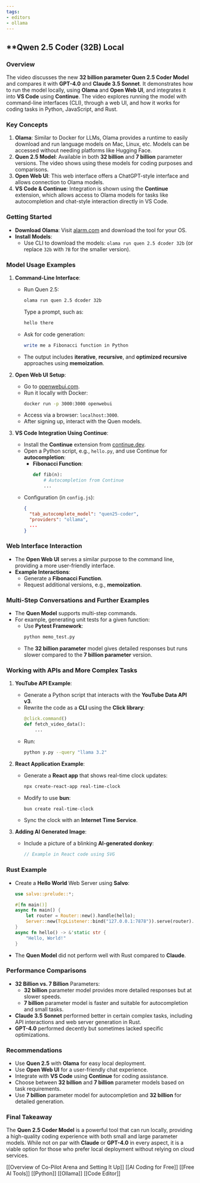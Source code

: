 ```yaml
---
tags:
- editors
- ollama
---
```

## **Qwen 2.5 Coder (32B) Local

### Overview

The video discusses the new **32 billion parameter Quen 2.5 Coder Model** and compares it with **GPT-4.0** and **Claude 3.5 Sonnet**. It demonstrates how to run the model locally, using **Olama** and **Open Web UI**, and integrates it into **VS Code** using **Continue**. The video explores running the model with command-line interfaces (CLI), through a web UI, and how it works for coding tasks in Python, JavaScript, and Rust.

### Key Concepts

1. **Olama**: Similar to Docker for LLMs, Olama provides a runtime to easily download and run language models on Mac, Linux, etc. Models can be accessed without needing platforms like Hugging Face.
2. **Quen 2.5 Model**: Available in both **32 billion** and **7 billion** parameter versions. The video shows using these models for coding purposes and comparisons.
3. **Open Web UI**: This web interface offers a ChatGPT-style interface and allows connection to Olama models.
4. **VS Code & Continue**: Integration is shown using the **Continue** extension, which allows access to Olama models for tasks like autocompletion and chat-style interaction directly in VS Code.

### Getting Started

- **Download Olama**: Visit [alarm.com](https://alarm.com) and download the tool for your OS.
- **Install Models**:
  - Use CLI to download the models: `olama run quen 2.5 dcoder 32b` (or replace `32b` with `7B` for the smaller version).

### Model Usage Examples

1. **Command-Line Interface**:
   - Run Quen 2.5:
     ```bash
     olama run quen 2.5 dcoder 32b
     ```

     Type a prompt, such as:

     ```bash
     hello there
     ```
   - Ask for code generation:
     ```bash
     write me a Fibonacci function in Python
     ```
   - The output includes **iterative**, **recursive**, and **optimized recursive** approaches using **memoization**.

2. **Open Web UI Setup**:
   - Go to [openwebui.com](https://openwebui.com).
   - Run it locally with Docker:
     ```bash
     docker run -p 3000:3000 openwebui
     ```
   - Access via a browser: `localhost:3000`.
   - After signing up, interact with the Quen models.

3. **VS Code Integration Using Continue**:
   - Install the **Continue** extension from [continue.dev](https://continue.dev).
   - Open a Python script, e.g., `hello.py`, and use Continue for **autocompletion**:
     - **Fibonacci Function**:
       ```python
       def fib(n):
           # Autocompletion from Continue
           ...
       ```
   - Configuration (in `config.js`):
     ```json
     {
       "tab_autocomplete_model": "quen25-coder",
       "providers": "ollama",
       ...
     }
     ```

### Web Interface Interaction

- The **Open Web UI** serves a similar purpose to the command line, providing a more user-friendly interface.
- **Example Interactions**:
  - Generate a **Fibonacci Function**.
  - Request additional versions, e.g., **memoization**.

### Multi-Step Conversations and Further Examples

- The **Quen Model** supports multi-step commands.
- For example, generating unit tests for a given function:
  - Use **Pytest Framework**:
    ```bash
    python memo_test.py
    ```
  - The **32 billion parameter** model gives detailed responses but runs slower compared to the **7 billion parameter** version.

### Working with APIs and More Complex Tasks

1. **YouTube API Example**:
   - Generate a Python script that interacts with the **YouTube Data API v3**.
   - Rewrite the code as a **CLI** using the **Click library**:
     ```python
     @click.command()
     def fetch_video_data():
         ...
     ```
   - Run:
     ```bash
     python y.py --query "llama 3.2"
     ```

2. **React Application Example**:
   - Generate a **React app** that shows real-time clock updates:
     ```bash
     npx create-react-app real-time-clock
     ```
   - Modify to use **bun**:
     ```bash
     bun create real-time-clock
     ```
   - Sync the clock with an **Internet Time Service**.

3. **Adding AI Generated Image**:
   - Include a picture of a blinking **AI-generated donkey**:
     ```javascript
     // Example in React code using SVG
     ```

### Rust Example

- Create a **Hello World** Web Server using **Salvo**:
  ```rust
  use salvo::prelude::*;

  #[fn main()]
  async fn main() {
      let router = Router::new().handle(hello);
      Server::new(TcpListener::bind("127.0.0.1:7878")).serve(router).await;
  }
  async fn hello() -> &'static str {
      "Hello, World!"
  }
  ```
- The **Quen Model** did not perform well with Rust compared to **Claude**.

### Performance Comparisons

- **32 Billion vs. 7 Billion** Parameters:
  - **32 billion** parameter model provides more detailed responses but at slower speeds.
  - **7 billion** parameter model is faster and suitable for autocompletion and small tasks.
- **Claude 3.5 Sonnet** performed better in certain complex tasks, including API interactions and web server generation in Rust.
- **GPT-4.0** performed decently but sometimes lacked specific optimizations.

### Recommendations

- Use **Quen 2.5** with **Olama** for easy local deployment.
- Use **Open Web UI** for a user-friendly chat experience.
- Integrate with **VS Code** using **Continue** for coding assistance.
- Choose between **32 billion** and **7 billion** parameter models based on task requirements.
- Use **7 billion** parameter model for autocompletion and **32 billion** for detailed generation.

### Final Takeaway

The **Quen 2.5 Coder Model** is a powerful tool that can run locally, providing a high-quality coding experience with both small and large parameter models. While not on par with **Claude** or **GPT-4.0** in every aspect, it is a viable option for those who prefer local deployment without relying on cloud services.

[[Overview of Co-Pilot Arena and Setting It Up]]  [[AI Coding for Free]]  [[Free AI Tools]]  [[Python]]  [[Ollama]]  [[Code Editor]]